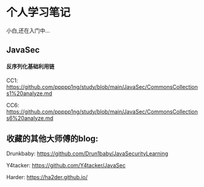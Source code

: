# 个人学习笔记
小白,还在入门中...

## JavaSec

#### 反序列化基础利用链

CC1: https://github.com/ppppp1ng/study/blob/main/JavaSec/CommonsCollections1%20analyze.md

CC6: https://github.com/ppppp1ng/study/blob/main/JavaSec/CommonsCollections6%20analyze.md

















## 收藏的其他大师傅的blog:
Drunkbaby: https://github.com/Drun1baby/JavaSecurityLearning

Y4tacker: https://github.com/Y4tacker/JavaSec

Harder: https://ha2der.github.io/
